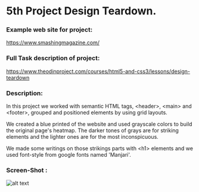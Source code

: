 # 5th Project Design Teardown.

### Example web site for project:

https://www.smashingmagazine.com/

### Full Task description of project:

https://www.theodinproject.com/courses/html5-and-css3/lessons/design-teardown

### Description:

In this project we worked with semantic HTML tags, \<header\>, \<main\> and \<footer\>, grouped and positioned elements by using grid layouts.

We created a blue printed of the website and used grayscale colors to build the original page's heatmap. The darker tones of grays are for striking elements and the lighter ones are for the most inconspicuous. 

We made some writings on those strikings parts with \<h1\> elements and we used font-style from google fonts named 'Manjari'.
 

### Screen-Shot :

![alt text](https://i.ibb.co/yQKGw9K/screencapture-file-C-Users-USER-Microverse-Design-Teardown-index-html-2019-09-11-15-25-42.png "Heatmap")